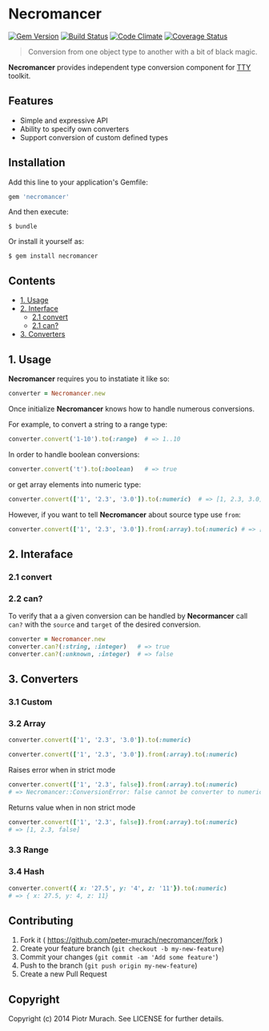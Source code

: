 # Necromancer
[![Gem Version](https://badge.fury.io/rb/necromancer.png)][gem]
[![Build Status](https://secure.travis-ci.org/peter-murach/necromancer.png?branch=master)][travis]
[![Code Climate](https://codeclimate.com/github/peter-murach/necromancer.png)][codeclimate]
[![Coverage Status](https://coveralls.io/repos/peter-murach/necromancer/badge.png)][coverage]

[gem]: http://badge.fury.io/rb/necromancer
[travis]: http://travis-ci.org/peter-murach/necromancer
[codeclimate]: https://codeclimate.com/github/peter-murach/necromancer
[coverage]: https://coveralls.io/r/peter-murach/necromancer

> Conversion from one object type to another with a bit of black magic.

**Necromancer** provides independent type conversion component for [TTY](https://github.com/peter-murach/tty) toolkit.

## Features

* Simple and expressive API
* Ability to specify own converters
* Support conversion of custom defined types

## Installation

Add this line to your application's Gemfile:

```ruby
gem 'necromancer'
```

And then execute:

    $ bundle

Or install it yourself as:

    $ gem install necromancer

## Contents

* [1. Usage](#1-usage)
* [2. Interface](#2-interface)
  * [2.1 convert](#21-convert)
  * [2.1 can?](#22-can)
* [3. Converters](#3-converters)

## 1. Usage

**Necromancer** requires you to instatiate it like so:

```ruby
converter = Necromancer.new
```

Once initialize **Necromancer** knows how to handle numerous conversions.

For example, to convert a string to a range type:

```ruby
converter.convert('1-10').to(:range)  # => 1..10
```

In order to handle boolean conversions:

```ruby
converter.convert('t').to(:boolean)   # => true
```

or get array elements into numeric type:

```ruby
converter.convert(['1', '2.3', '3.0']).to(:numeric)  # => [1, 2.3, 3.0]
```

However, if you want to tell **Necromancer** about source type use `from`:

```ruby
converter.convert(['1', '2.3', '3.0']).from(:array).to(:numeric) # => [1, 2.3, 3.0]
```

## 2. Interaface

### 2.1 convert

### 2.2 can?

To verify that a a given conversion can be handled by **Necormancer** call `can?` with the `source` and `target` of the desired conversion.

```ruby
converter = Necromancer.new
converter.can?(:string, :integer)   # => true
converter.can?(:unknown, :integer)  # => false
```

## 3. Converters

### 3.1 Custom

### 3.2 Array

```ruby
converter.convert(['1', '2.3', '3.0']).to(:numeric)
```

```ruby
converter.convert(['1', '2.3', '3.0']).from(:array).to(:numeric)
```

Raises error when in strict mode

```ruby
converter.convert(['1', '2.3', false]).from(:array).to(:numeric)
# => Necromancer::ConversionError: false cannot be converter to numeric value
```

Returns value when in non strict mode

```ruby
converter.convert(['1', '2.3', false]).from(:array).to(:numeric)
# => [1, 2.3, false]
```

### 3.3 Range

### 3.4 Hash

```ruby
converter.convert({ x: '27.5', y: '4', z: '11'}).to(:numeric)
# => { x: 27.5, y: 4, z: 11}
```

## Contributing

1. Fork it ( https://github.com/peter-murach/necromancer/fork )
2. Create your feature branch (`git checkout -b my-new-feature`)
3. Commit your changes (`git commit -am 'Add some feature'`)
4. Push to the branch (`git push origin my-new-feature`)
5. Create a new Pull Request

## Copyright

Copyright (c) 2014 Piotr Murach. See LICENSE for further details.
